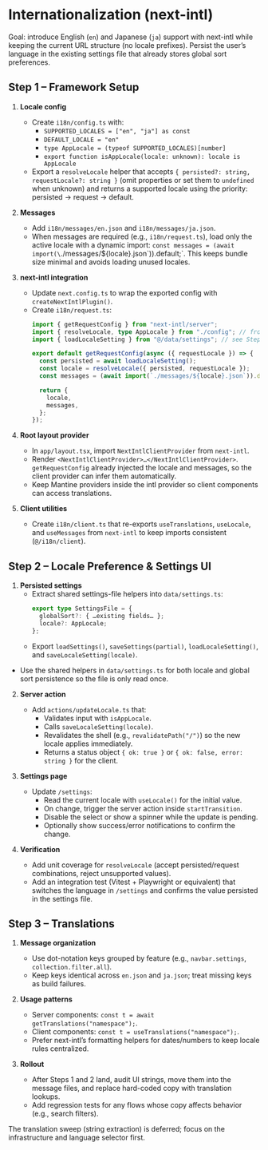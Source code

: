 # Internationalization (next-intl)

Goal: introduce English (`en`) and Japanese (`ja`) support with next-intl while keeping the current URL structure (no locale prefixes). Persist the user’s language in the existing settings file that already stores global sort preferences.

## Step 1 – Framework Setup

1. **Locale config**
   - Create `i18n/config.ts` with:
     - `SUPPORTED_LOCALES = ["en", "ja"] as const`
     - `DEFAULT_LOCALE = "en"`
     - `type AppLocale = (typeof SUPPORTED_LOCALES)[number]`
     - `export function isAppLocale(locale: unknown): locale is AppLocale`
   - Export a `resolveLocale` helper that accepts `{ persisted?: string, requestLocale?: string }` (omit properties or set them to `undefined` when unknown) and returns a supported locale using the priority: persisted → request → default.

2. **Messages**
   - Add `i18n/messages/en.json` and `i18n/messages/ja.json`.
   - When messages are required (e.g., `i18n/request.ts`), load only the active locale with a dynamic import: `const messages = (await import(\`./messages/${locale}.json\`)).default;`. This keeps bundle size minimal and avoids loading unused locales.

3. **next-intl integration**
   - Update `next.config.ts` to wrap the exported config with `createNextIntlPlugin()`.
   - Create `i18n/request.ts`:
     ```ts
     import { getRequestConfig } from "next-intl/server";
     import { resolveLocale, type AppLocale } from "./config"; // from step 1
     import { loadLocaleSetting } from "@/data/settings"; // see Step 2

     export default getRequestConfig(async ({ requestLocale }) => {
       const persisted = await loadLocaleSetting();
       const locale = resolveLocale({ persisted, requestLocale });
       const messages = (await import(`./messages/${locale}.json`)).default;

       return {
         locale,
         messages,
       };
     });
     ```

4. **Root layout provider**
   - In `app/layout.tsx`, import `NextIntlClientProvider` from `next-intl`.
   - Render `<NextIntlClientProvider>…</NextIntlClientProvider>`. `getRequestConfig` already injected the locale and messages, so the client provider can infer them automatically.
   - Keep Mantine providers inside the intl provider so client components can access translations.

5. **Client utilities**
   - Create `i18n/client.ts` that re-exports `useTranslations`, `useLocale`, and `useMessages` from `next-intl` to keep imports consistent (`@/i18n/client`).

## Step 2 – Locale Preference & Settings UI

1. **Persisted settings**
   - Extract shared settings-file helpers into `data/settings.ts`:
     ```ts
     export type SettingsFile = {
       globalSort?: { …existing fields… };
       locale?: AppLocale;
     };
     ```
   - Export `loadSettings()`, `saveSettings(partial)`, `loadLocaleSetting()`, and `saveLocaleSetting(locale)`.
  - Use the shared helpers in `data/settings.ts` for both locale and global sort persistence so the file is only read once.

2. **Server action**
   - Add `actions/updateLocale.ts` that:
     - Validates input with `isAppLocale`.
     - Calls `saveLocaleSetting(locale)`.
     - Revalidates the shell (e.g., `revalidatePath("/")`) so the new locale applies immediately.
     - Returns a status object `{ ok: true }` or `{ ok: false, error: string }` for the client.

3. **Settings page**
   - Update `/settings`:
     - Read the current locale with `useLocale()` for the initial value.
     - On change, trigger the server action inside `startTransition`.
     - Disable the select or show a spinner while the update is pending.
     - Optionally show success/error notifications to confirm the change.

4. **Verification**
   - Add unit coverage for `resolveLocale` (accept persisted/request combinations, reject unsupported values).
   - Add an integration test (Vitest + Playwright or equivalent) that switches the language in `/settings` and confirms the value persisted in the settings file.

## Step 3 – Translations

1. **Message organization**
   - Use dot-notation keys grouped by feature (e.g., `navbar.settings`, `collection.filter.all`).
   - Keep keys identical across `en.json` and `ja.json`; treat missing keys as build failures.

2. **Usage patterns**
   - Server components: `const t = await getTranslations("namespace");`.
   - Client components: `const t = useTranslations("namespace");`.
   - Prefer next-intl’s formatting helpers for dates/numbers to keep locale rules centralized.

3. **Rollout**
   - After Steps 1 and 2 land, audit UI strings, move them into the message files, and replace hard-coded copy with translation lookups.
   - Add regression tests for any flows whose copy affects behavior (e.g., search filters).

The translation sweep (string extraction) is deferred; focus on the infrastructure and language selector first.

